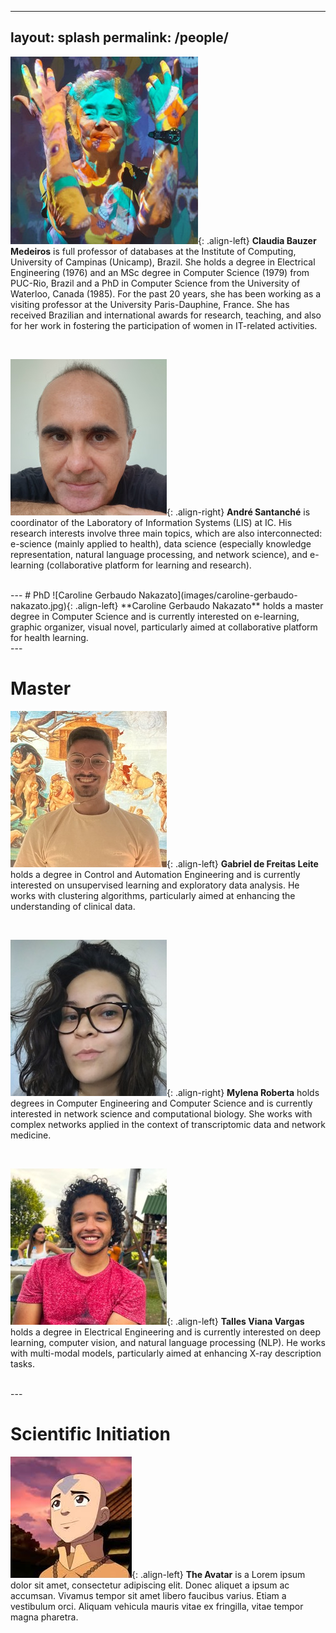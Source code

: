 <!-- 
  1. Imagens sejam limitadas a 250px x 250px
 -->

---
layout: splash
permalink: /people/
---

![Claudia Bauzer Medeiros](images/claudia-bauzer-medeiros.jpg){: .align-left} **Claudia Bauzer Medeiros** is full professor of databases at the Institute of Computing, University of Campinas (Unicamp), Brazil. She holds a degree in Electrical Engineering (1976) and an MSc degree in Computer Science (1979) from PUC-Rio, Brazil and a PhD in Computer Science from the University of Waterloo, Canada (1985). For the past 20 years, she has been working as a visiting professor at the University Paris-Dauphine, France. She has received Brazilian and international awards for research, teaching, and also for her work in fostering the participation of women in IT-related activities.

<br clear="all">

![André Santanché](images/andre-santanche.jpg){: .align-right} **André Santanché** is coordinator of the Laboratory of Information Systems (LIS) at IC. His research interests involve three main topics, which are also interconnected: e-science (mainly applied to health), data science (especially knowledge representation, natural language processing, and network science), and e-learning (collaborative platform for learning and research).


<br clear="all">
---
# PhD
![Caroline Gerbaudo Nakazato](images/caroline-gerbaudo-nakazato.jpg){: .align-left} **Caroline Gerbaudo Nakazato** holds a master degree in Computer Science and is currently interested on e-learning, graphic organizer, visual novel, particularly aimed at collaborative platform for health learning.

<br clear="all">
---

# Master

![Gabriel de Freitas Leite](images/Gabriel-Leite.jpeg){: .align-left} **Gabriel de Freitas Leite** holds a degree in Control and Automation Engineering and is currently interested on unsupervised learning and exploratory data analysis. He works with clustering algorithms, particularly aimed at enhancing the understanding of clinical data.

<br clear="all">

![Mylena Roberta](images/mylena-roberta.jpg){: .align-right} **Mylena Roberta** holds degrees in Computer Engineering and Computer Science and is currently interested in network science and computational biology. She works with complex networks applied in the context of transcriptomic data and network medicine.

<br clear="all">

![Talles Viana Vargas](images/talles-viana-vargas.jpg){: .align-left} **Talles Viana Vargas** holds a degree in Electrical Engineering and is currently interested on deep learning, computer vision, and natural language processing (NLP). He works with multi-modal models, particularly aimed at enhancing X-ray description tasks.

<br clear="all">
---

# Scientific Initiation

![Lorem Ipsum Person](images/avatar.jpeg){: .align-left} **The Avatar** is a Lorem ipsum dolor sit amet, consectetur adipiscing elit. Donec aliquet a ipsum ac accumsan. Vivamus tempor sit amet libero faucibus varius. Etiam a vestibulum orci. Aliquam vehicula mauris vitae ex fringilla, vitae tempor magna pharetra.
